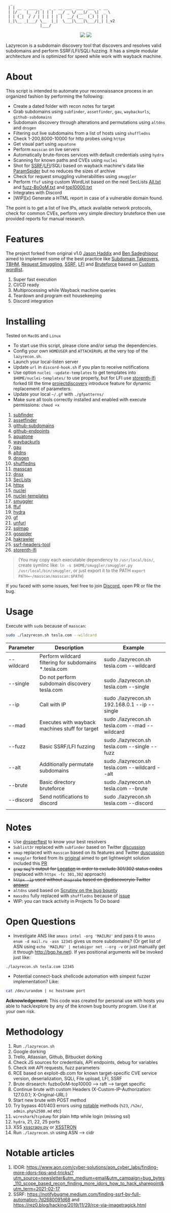 ```
  _
 | | __ _ ____ _   _ _ __ ___  ___  ___  _ __
 | |/ _  |_  /| | | |  __/ _ \/ __|/ _ \|  _ \
 | | (_|  / / | | | | | |  __/ (__  (_) | | | 
 |_|\__ _|___/ \__  |_|  \___|\___|\___/|_| |_v2
               |___/
```

<p align="center">
<a href="https://twitter.com/storenth"><img src="https://img.shields.io/twitter/follow/storenth.svg?logo=twitter"></a>
<a href="https://discord.gg/fR2QVrWBTq"><img src="https://img.shields.io/discord/823151725686554665.svg?logo=discord"></a>
</p>

Lazyrecon is a subdomain discovery tool that discovers and resolves valid subdomains and perform SSRF/LFI/SQLi fuzzing. It has a simple modular architecture and is optimized for speed while work with wayback machine.
# About

This script is intended to automate your reconnaissance process in an organized fashion by performing the following:

- Create a dated folder with recon notes for target
- Grab subdomains using `subfinder`, `assetfinder`, `gau`, `waybackurls`, `github-subdomains`
- Subdomain discovery through alterations and permutations using `altdns` and `dnsgen`
- Filtering out live subdomains from a list of hosts using `shuffledns`
- Check 1-200,8000-10000 for http probes using `httpx`
- Get visual part using `aquatone`
- Perform `masscan` on live servers
- Automatically brute-forces services with default credentials using `hydra`
- Scanning for known paths and CVEs using `nuclei`
- Shot for [SSRF](https://www.hackerone.com/blog-How-To-Server-Side-Request-Forgery-SSRF)/[LFI](https://www.allysonomalley.com/2021/02/11/burpparamflagger-identifying-possible-ssrf-lfi-insertion-points/)/SQLi based on wayback machine's data like [ParamSpider](https://github.com/devanshbatham/ParamSpider) but no reduces the sizes of archive
- Check for request smuggling vulnerabilities using `smuggler`
- Perform `ffuf` using custom WordList based on the next SecLists [All.txt](https://gist.githubusercontent.com/jhaddix/86a06c5dc309d08580a018c66354a056/raw/96f4e51d96b2203f19f6381c8c545b278eaa0837/all.txt) and [fuzz-Bo0oM.txt](https://github.com/danielmiessler/SecLists/blob/master/Fuzzing/fuzz-Bo0oM.txt) and [top10000.txt](https://github.com/danielmiessler/RobotsDisallowed/blob/master/top10000.txt)
- Integrates with Discord
- [WIP][x] Generate a HTML report in case of a vulnerable domain found.

The point is to get a list of live IPs, attack available network protocols, check for common CVEs, perform very simple directory bruteforce then use provided reports for manual research.

# Features

The project forked from original v1.0 [Jason Haddix](https://github.com/jhaddix/lazyrecon) and [Ben Sadeghipour](https://github.com/nahamsec/lazyrecon) aimed to implement some of the best practice like [Subdomain Takeovers](https://www.hackerone.com/blog/Guide-Subdomain-Takeovers), [TBHM](https://docs.google.com/presentation/d/1MWWXXRvvesWL8V-GiwGssvg4iDM58_RMeI_SZ65VXwQ), [Request Smuggling](https://portswigger.net/web-security/request-smuggling), [SSRF](https://www.hackerone.com/blog-How-To-Server-Side-Request-Forgery-SSRF), [LFI](https://www.allysonomalley.com/2021/02/11/burpparamflagger-identifying-possible-ssrf-lfi-insertion-points/) and [Bruteforce](https://danielmiessler.com/blog/the-most-interesting-disallowed-directories/) based on [Custom wordlist](https://www.youtube.com/watch?v=W4_QCSIujQ4&t=1237s&ab_channel=Nahamsec).
1. Super fast execution
2. CI/CD ready
3. Multiprocessing while Wayback machine queries
4. Teardown and program exit housekeeping
5. Discord integration
# Installing
Tested on `MacOS` and `Linux`
- To start use this script, please clone and/or setup the dependencies.
- Config your own `HOMEUSER` and `ATTACKERURL` at the very top of the `lazyrecon.sh`.
- Launch your local-listen server
- Update `url` in `discord-hook.sh` if you plan to receive notifications
- Use option `nuclei -update-templates` to get templates into `$HOME/nuclei-templates/` to use properly, but for LFI use [storenth-lfi](https://github.com/storenth/nuclei-templates/blob/master/vulnerabilities/other/storenth-lfi.yaml) forked till the time [projectdiscovery](https://github.com/projectdiscovery) introduce feature for dynamic replacement of parameters.
- Update your local `~/.gf` with `./gfpatterns/`
- Make sure all tools correctly installed and enabled with execute permissions: `chmod +x`
1. [subfinder](https://github.com/projectdiscovery/subfinder)
2. [assetfinder](https://github.com/tomnomnom/assetfinder)
3. [github-subdomains](https://github.com/gwen001/github-subdomains)
4. [github-endpoints](https://github.com/gwen001/github-endpoints)
5. [aquatone](https://github.com/michenriksen/aquatone)
6. [waybackurls](https://github.com/tomnomnom/waybackurls)
7. [gau](https://github.com/lc/gau)
8. [altdns](https://github.com/infosec-au/altdns)
9. [dnsgen](https://github.com/ProjectAnte/dnsgen/)
10. [shuffledns](https://github.com/projectdiscovery/shuffledns)
11. [masscan](https://github.com/robertdavidgraham/masscan)
12. [dnsx](https://github.com/projectdiscovery/dnsx)
13. [SecLists](https://github.com/danielmiessler/SecLists)
14. [httpx](https://github.com/projectdiscovery/httpx)
15. [nuclei](https://github.com/projectdiscovery/nuclei)
16. [nuclei-templates](https://github.com/projectdiscovery/nuclei-templates)
17. [smuggler](https://github.com/storenth/requestsmuggler)
18. [ffuf](https://github.com/ffuf/ffuf)
19. [hydra](https://github.com/vanhauser-thc/thc-hydra)
20. [gf](https://github.com/tomnomnom/gf)
21. [unfurl](https://github.com/tomnomnom/unfurl)
22. [sqlmap](https://github.com/sqlmapproject/sqlmap)
23. [gospider](https://github.com/jaeles-project/gospider)
24. [hakrawler](https://github.com/hakluke/hakrawler)
25. [ssrf-headers-tool](https://github.com/storenth/Bug-Bounty-Toolz/blob/master/ssrf.py)
26. [storenth-lfi](https://github.com/storenth/nuclei-templates/blob/master/vulnerabilities/other/storenth-lfi.yaml)
> (You may copy each executable dependency to `/usr/local/bin/`, create symlinc like: `ln -s $HOME/smuggler/smuggler.py /usr/local/bin/smuggler`, or just export it to the PATH `export PATH=~/masscan/masscan:$PATH`)

If you faced with some issues, feel free to join [Discord](https://discord.gg/fR2QVrWBTq), open PR or file the bug.

# Usage
Execute with `sudo` because of `masscan`:
```bash
sudo ./lazyrecon.sh tesla.com --wildcard
```

| **Parameter** | **Description** | **Example** |
| ---------------|-----------------|-------------|
| --wildcard | Perform wildcard filtering for subdomains *.tesla.com | sudo ./lazyrecon.sh tesla.com --wildcard |
| --single   | Do not perform subdomain discovery tesla.com | sudo ./lazyrecon.sh tesla.com --single |
| --ip       | Call with IP | sudo ./lazyrecon.sh 192.168.0.1 --ip --single |
| --mad      | Executes with wayback machines stuff for target | sudo ./lazyrecon.sh tesla.com --mad --wildcard |
| --fuzz     | Basic SSRF/LFI fuzzing | sudo ./lazyrecon.sh tesla.com --single --fuzz |
| --alt      | Additionally permutate subdomains | sudo ./lazyrecon.sh tesla.com --wildcard --alt |
| --brute    | Basic directory bruteforce | sudo ./lazyrecon.sh tesla.com --brute |
| --discord  | Send notifications to discord | sudo ./lazyrecon.sh tesla.com --discord |
| | |
# Notes

 - Use [dnsperftest](https://github.com/cleanbrowsing/dnsperftest) to know your best resolvers
 - `Sublist3r` replaced with `subfinder` based on Twitter [discussion](https://twitter.com/Jhaddix/status/1293118260808843264)
 - `nmap` replaced with `masscan` based on its features and Twitter [duscussion](https://twitter.com/DanielMiessler/status/1286721113343447040)
 - `smuggler` forked from its [original](https://github.com/gwen001/pentest-tools/blob/master/smuggler.py) aimed to get lightweight solution included this [PR](https://github.com/gwen001/pentest-tools/pull/10)
 - ~~`grep` `meg`'s output for [Location](https://twitter.com/hunter0x7/status/1293168500672954368) in order to exclude 301/302 status codes~~
 (replaced with `httpx -fc 301,302` approach)
 - ~~`httpx -ip` used without `dnsprobe` based on @pdiscoveryio Twitter [answer](https://twitter.com/pdiscoveryio/status/1338163970557894656)~~
 - `altdns` used based on [Scrutiny on the bug bounty](https://docs.google.com/presentation/d/1PCnjzCeklOeGMoWiE2IUzlRGOBxNp8K5hLQuvBNzrFY/)
 - `massdns` fully replaced with `shuffledns` because of [issue](https://github.com/blechschmidt/massdns/issues/73)
 - WIP: you can track activity in Projects To Do board

# Open Questions

- Investigate ANS like `amass intel -org 'MAILRU'` and pass it to `amass enum -d mail.ru -asn 12345` gives us more subdomains? (Or get list of ASN using `echo 'MAILRU' | metabigor net --org -v` or just manually get it through http://bgp.he.net). If yes positional arguments will be invoked just like:
```bash
./lazyrecon.sh tesla.com 12345
```
- Potential connect-back shellcode automation with simpest fuzzer implementation? Like:
```bash
cat /dev/urandom | nc hostname port
```


**Acknowledgement:** This code was created for personal use with hosts you able to hack/explore by any of the known bug bounty program. Use it at your own risk.

# Methodology
1. Run `./lazyrecon.sh`
2. Google dorking
3. Trello, Atlassian, Github, Bitbucket dorking
4. Check JS sources for credentials, API endpoints, debug for variables
5. Check `XHR` API requests, fuzz parameters
6. RCE based on exploit-db.com for known target-specific CVE service version, deserialization, SQLi, File upload, LFI, SSRF
7. Brute dirsearch: fuzbo0oM-top10000 --> raft --> target specific
8. Continue brute with custom Headers (X-Custom-IP-Authorization: 127.0.0.1; X-Original-URL:)
9. Start new brute with POST method
10. Try bypass 401/403 errors using [notable](https://github.com/filedescriptor/Unicode-Mapping-on-Domain-names) methods (`%23`, `/%2e/`, `admin.php%2500.md` etc)
11. `wireshark`/`tcpdump` for plain http while login (missing ssl)
12. `hydra`, 21, 22, 25 ports
13. XSS [xsscrapy.py](https://github.com/DanMcInerney/xsscrapy) or [XSSTRON](https://github.com/RenwaX23/XSSTRON)
14. Run `./lazyrecon.sh` using ASN --> cidr

# Notable articles
1. IDOR: https://www.aon.com/cyber-solutions/aon_cyber_labs/finding-more-idors-tips-and-tricks/?utm_source=newsletter&utm_medium=email&utm_campaign=bug_bytes_110_scope_based_recon_finding_more_idors_how_to_hack_sharepoint&utm_term=2021-02-17
2. SSRF: https://notifybugme.medium.com/finding-ssrf-by-full-automation-7d2680091d68 and https://rez0.blog/hacking/2019/11/29/rce-via-imagetragick.html